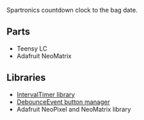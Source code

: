 Spartronics countdown clock to the bag date.

## Parts
- Teensy LC
- Adafruit NeoMatrix

## Libraries
- [IntervalTimer library](https://www.pjrc.com/teensy/td_timing_IntervalTimer.html)
- [DebounceEvent button manager](https://github.com/xoseperez/debounceevent)
- Adafruit NeoPixel and NeoMatrix library
